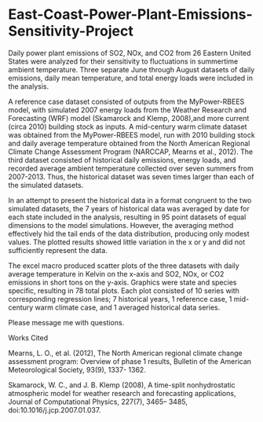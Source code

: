 # East-Coast-Power-Plant-Emissions-Sensitivity-Project
Daily power plant emissions of SO2, NOx, and CO2 from 26 Eastern United States were analyzed for their sensitivity to fluctuations in summertime ambient temperature.  Three separate June through August datasets of daily emissions, daily mean temperature, and total energy loads were included in the analysis.  

A reference case dataset consisted of outputs from the MyPower-RBEES model, with simulated 2007 energy loads from the Weather Research and Forecasting (WRF) model (Skamarock and Klemp, 2008),and more current (circa 2010) building stock as inputs.  A mid-century warm climate dataset was obtained from the MyPower-RBEES model, run with 2010 building stock and daily average temperature obtained from the North American Regional Climate Change Assessment Program (NARCCAP, Mearns et al., 2012).  The third dataset consisted of historical daily emissions, energy loads, and recorded average ambient temperature collected over seven summers from 2007-2013.  Thus, the historical dataset was seven times larger than each of the simulated datasets.

In an attempt to present the historical data in a format congruent to the two simulated datasets, the 7 years of historical data was averaged by date for each state included in the analysis, resulting in 95 point datasets of equal dimensions to the model simulations.  However, the averaging method effectively hid the tail ends of the data distribution, producing only modest values.  The plotted results showed little variation in the x or y and did not sufficiently represent the data.  

The excel macro produced scatter plots of the three datasets with daily average temperature in Kelvin on the x-axis and SO2, NOx, or CO2 emissions in short tons on the y-axis.  Graphics were state and species specific, resulting in 78 total plots.  Each plot consisted of 10 series with corresponding regression lines; 7 historical years, 1 reference case, 1 mid-century warm climate case, and 1 averaged historical data series. 


Please message me with questions.



Works Cited

Mearns, L. O., et al. (2012), The North American regional climate change assessment program:
Overview of phase 1 results, Bulletin of the American Meteorological Society, 93(9), 1337-
1362.

Skamarock, W. C., and J. B. Klemp (2008), A time-split nonhydrostatic atmospheric model for
weather research and forecasting applications, Journal of Computational Physics, 227(7), 3465–
3485, doi:10.1016/j.jcp.2007.01.037.

